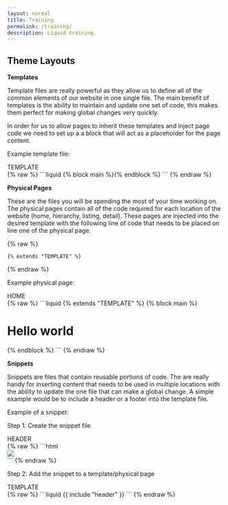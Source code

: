 ```yaml
---
layout: normal
title: Training
permalink: /training/
description: Liquid training.
---
```


## Theme Layouts

**Templates**

Template files are really powerful as they allow us to define all of the common elements of our website in one single file. The main benefit of templates is the ability to maintain and update one set of code, this makes them perfect for making global changes very quickly.

In order for us to allow pages to inherit these templates and inject page code we need to set up a a block that will act as a placeholder for the page content. 

Example template file:
<div class="example-title">TEMPLATE</div>
{% raw %}
```liquid
<!DOCTYPE html>
<html lang="en">
    <head>
        <title>Liquid training</title>
    </head>
    <body>
        <!--page content will be injected here from a matching block on the physical page file-->
        {% block main %}{% endblock %}
    </body>
</html>
```
{% endraw %}

**Physical Pages**

These are the files you will be spending the most of your time working on. The physical pages contain all of the code required for each location of the website (home, hierarchy, listing, detail).
These pages are injected into the desired template with the following line of code that needs to be placed on line one of the physical page.

{% raw %}
```liquid
{% extends "TEMPLATE" %}
```
{% endraw %}

Example physical page:

<div class="example-title">HOME</div>
{% raw %}
```liquid
<!--this physical page is requesting to inherit the following template file-->
{% extends "TEMPLATE" %}
<!--the following code will be injected into the matching block of the inherited template file-->
{% block main %}
    <h1>Hello world</h1>
{% endblock %}
```
{% endraw %}


**Snippets**

Snippets are files that contain reusable portions of code. The are really handy for inserting content that needs to be used in multiple locations with the ability to update the one file that can make a global change. A simple example would be to include a header or a footer into the template file.

Example of a snippet:

Step 1: Create the snippet file

<div class="example-title">HEADER</div>
{% raw %}
```html
<div class="header">
    <img src="/img/logo.png"/>
</div>
```
{% endraw %}

Step 2: Add the snippet to a template/physical page

<div class="example-title">TEMPLATE</div>
{% raw %}
```liquid
<!--this will inject the HEADER snippet file-->
{{ include "header" }}
```
{% endraw %}